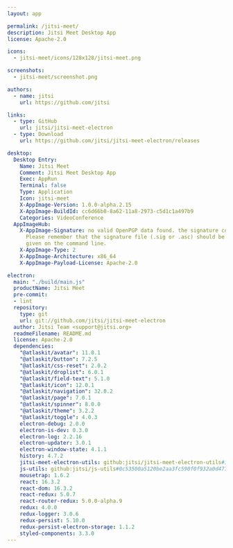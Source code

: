 ```yaml
---
layout: app

permalink: /jitsi-meet/
description: Jitsi Meet Desktop App
license: Apache-2.0

icons:
  - jitsi-meet/icons/128x128/jitsi-meet.png

screenshots:
  - jitsi-meet/screenshot.png

authors:
  - name: jitsi
    url: https://github.com/jitsi

links:
  - type: GitHub
    url: jitsi/jitsi-meet-electron
  - type: Download
    url: https://github.com/jitsi/jitsi-meet-electron/releases

desktop:
  Desktop Entry:
    Name: Jitsi Meet
    Comment: Jitsi Meet Desktop App
    Exec: AppRun
    Terminal: false
    Type: Application
    Icon: jitsi-meet
    X-AppImage-Version: 1.0.0-alpha.2.15
    X-AppImage-BuildId: cc6d66b0-8a62-11a8-2973-c5d1c1a497b9
    Categories: VideoConference
  AppImageHub:
    X-AppImage-Signature: no valid OpenPGP data found. the signature could not be verified.
      Please remember that the signature file (.sig or .asc) should be the first file
      given on the command line.
    X-AppImage-Type: 2
    X-AppImage-Architecture: x86_64
    X-AppImage-Payload-License: Apache-2.0

electron:
  main: "./build/main.js"
  productName: Jitsi Meet
  pre-commit:
  - lint
  repository:
    type: git
    url: git://github.com/jitsi/jitsi-meet-electron
  author: Jitsi Team <support@jitsi.org>
  readmeFilename: README.md
  license: Apache-2.0
  dependencies:
    "@atlaskit/avatar": 11.0.1
    "@atlaskit/button": 7.2.5
    "@atlaskit/css-reset": 2.0.2
    "@atlaskit/droplist": 6.0.1
    "@atlaskit/field-text": 5.1.0
    "@atlaskit/icon": 12.0.1
    "@atlaskit/navigation": 32.0.2
    "@atlaskit/page": 7.0.1
    "@atlaskit/spinner": 8.0.0
    "@atlaskit/theme": 3.2.2
    "@atlaskit/toggle": 4.0.3
    electron-debug: 2.0.0
    electron-is-dev: 0.3.0
    electron-log: 2.2.16
    electron-updater: 3.0.1
    electron-window-state: 4.1.1
    history: 4.7.2
    jitsi-meet-electron-utils: github:jitsi/jitsi-meet-electron-utils#1972c3bf0884ace68eb496894dabae593d6dbf49
    js-utils: github:jitsi/js-utils#0c53500a5120be2aa3fc590f0f932a0d4771920f
    mousetrap: 1.6.2
    react: 16.3.2
    react-dom: 16.3.2
    react-redux: 5.0.7
    react-router-redux: 5.0.0-alpha.9
    redux: 4.0.0
    redux-logger: 3.0.6
    redux-persist: 5.10.0
    redux-persist-electron-storage: 1.1.2
    styled-components: 3.3.0
---
```

